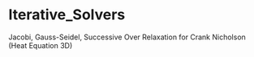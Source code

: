 Iterative_Solvers
=================

Jacobi, Gauss-Seidel, Successive Over Relaxation for Crank Nicholson (Heat Equation 3D)

